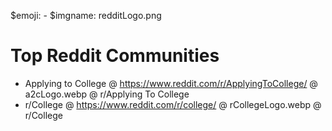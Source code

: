 $emoji: -
$imgname: redditLogo.png

# Top Reddit Communities

- Applying to College @ https://www.reddit.com/r/ApplyingToCollege/ @ a2cLogo.webp @ r/Applying To College
- r/College @ https://www.reddit.com/r/college/ @ rCollegeLogo.webp @ r/College